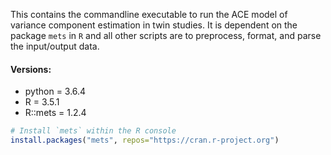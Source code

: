This contains the commandline executable to run the ACE model of variance component estimation in twin studies.  It is dependent on the package `mets` in `R` and all other scripts are to preprocess, format, and parse the input/output data.

#### Versions: 

* python = 3.6.4
* R = 3.5.1
* R::mets = 1.2.4

```R
# Install `mets` within the R console
install.packages("mets", repos="https://cran.r-project.org")
```
